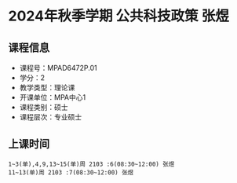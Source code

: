 # 2024年秋季学期 公共科技政策 张煜






## 课程信息

- 课程号：MPAD6472P.01
- 学分：2
- 教学类型：理论课
- 开课单位：MPA中心1
- 课程类别：硕士
- 课程层次：专业硕士

## 上课时间

```
1~3(单),4,9,13~15(单)周 2103 :6(08:30~12:00) 张煜
11~13(单)周 2103 :7(08:30~12:00) 张煜
```

